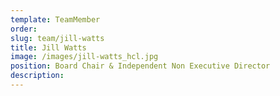 ```yaml
---
template: TeamMember
order: 
slug: team/jill-watts
title: Jill Watts
image: /images/jill-watts_hcl.jpg
position: Board Chair & Independent Non Executive Director
description: 
---
```

